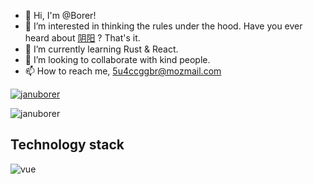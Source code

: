 - 👋 Hi, I'm @Borer!
- 👀 I’m interested in thinking the rules under the hood. Have you ever heard about [阴阳](https://en.wikipedia.org/wiki/Yin_and_yang) ? That's it.
- 🌱 I’m currently learning Rust & React.
- 💞️ I’m looking to collaborate with kind people.
- 📫 How to reach me, 5u4ccggbr@mozmail.com

[![januborer](https://github-readme-stats.vercel.app/api?username=januborer)](https://github.com/anuraghazra/github-readme-stats)

![januborer](https://github-readme-stats.vercel.app/api/top-langs?username=januborer&show_icons=true&count_private=true&theme=gotham)

## Technology stack
![vue](https://img.shields.io/badge/frontend-vue-orange)
